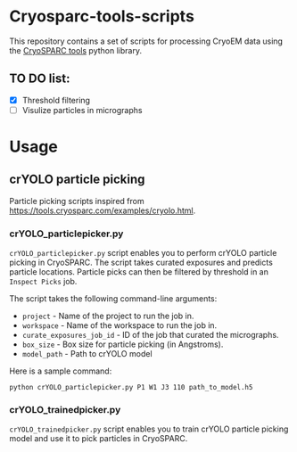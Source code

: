 # Cryosparc-tools-scripts
This repository contains a set of scripts for processing CryoEM data using the [CryoSPARC tools](https://tools.cryosparc.com/intro.html) python library.

## TO DO list:
- [X] Threshold filtering
- [ ] Visulize particles in micrographs

# Usage
## crYOLO particle picking
Particle picking scripts inspired from https://tools.cryosparc.com/examples/cryolo.html.

### crYOLO_particlepicker.py
`crYOLO_particlepicker.py` script enables you to perform crYOLO particle picking in CryoSPARC. The script takes curated exposures and predicts particle locations. Particle picks can then be filtered by threshold in an `Inspect Picks` job.

The script takes the following command-line arguments:

- `project` - Name of the project to run the job in.
- `workspace` - Name of the workspace to run the job in.
- `curate_exposures_job_id` - ID of the job that curated the micrographs.
- `box_size` - Box size for particle picking (in Angstroms).
- `model_path` - Path to crYOLO model

Here is a sample command:
``` 
python crYOLO_particlepicker.py P1 W1 J3 110 path_to_model.h5 
```

### crYOLO_trainedpicker.py
`crYOLO_trainedpicker.py` script enables you to train crYOLO particle picking model and use it to pick particles in CryoSPARC.